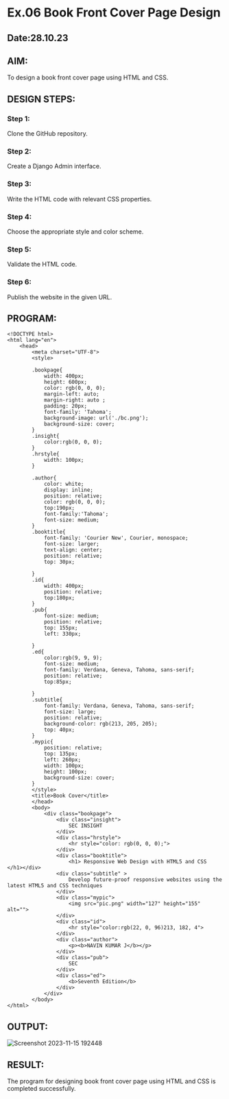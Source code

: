 # Ex.06 Book Front Cover Page Design
## Date:28.10.23

## AIM:
To design a book front cover page using HTML and CSS.

## DESIGN STEPS:

### Step 1:
Clone the GitHub repository.

### Step 2:
Create a Django Admin interface.

### Step 3:
Write the HTML code with relevant CSS properties.

### Step 4:
Choose the appropriate style and color scheme.

### Step 5:
Validate the HTML code.

### Step 6:
Publish the website in the given URL.

## PROGRAM:
```
<!DOCTYPE html>
<html lang="en">
    <head>
        <meta charset="UTF-8">
        <style>

        .bookpage{
            width: 400px;
            height: 600px;
            color: rgb(0, 0, 0);
            margin-left: auto;
            margin-right: auto ;
            padding: 20px;
            font-family: 'Tahoma';
            background-image: url('./bc.png');
            background-size: cover;
        }
        .insight{
            color:rgb(0, 0, 0);
        }
        .hrstyle{
            width: 100px;
        }

        .author{
            color: white;
            display: inline;
            position: relative;
            color: rgb(0, 0, 0);
            top:190px;
            font-family:'Tahoma';
            font-size: medium;
        }
        .booktitle{
            font-family: 'Courier New', Courier, monospace;
            font-size: larger;
            text-align: center;
            position: relative;
            top: 30px;

        }
        .id{
            width: 400px;
            position: relative;
            top:180px;
        }
        .pub{
            font-size: medium;
            position: relative;
            top: 155px;
            left: 330px;

        }
        .ed{
            color:rgb(9, 9, 9);
            font-size: medium;
            font-family: Verdana, Geneva, Tahoma, sans-serif;
            position: relative;
            top:85px;

        }
        .subtitle{
            font-family: Verdana, Geneva, Tahoma, sans-serif;
            font-size: large;
            position: relative;
            background-color: rgb(213, 205, 205);
            top: 40px;
        }
        .mypic{
            position: relative;
            top: 135px;
            left: 260px;
            width: 100px;
            height: 100px;
            background-size: cover;
        }
        </style>
        <title>Book Cover</title>
        </head>
        <body>
            <div class="bookpage">
                <div class="insight">
                    SEC INSIGHT
                </div>
                <div class="hrstyle">
                    <hr style="color: rgb(0, 0, 0);">
                </div>
                <div class="booktitle">
                    <h1> Responsive Web Design with HTML5 and CSS </h1></div>
                <div class="subtitle" >
                    Develop future-proof responsive websites using the latest HTML5 and CSS techniques
                </div>
                <div class="mypic">
                    <img src="pic.png" width="127" height="155" alt="">
                </div>
                <div class="id">
                    <hr style="color:rgb(22, 0, 96)213, 182, 4">
                </div>
                <div class="author">
                    <p><b>NAVIN KUMAR J</b></p>
                </div>
                <div class="pub">
                    SEC
                </div>
                <div class="ed">
                    <b>Seventh Edition</b>
                </div>
            </div> 
        </body> 
</html>
```

## OUTPUT:

![Screenshot 2023-11-15 192448](https://github.com/swetha1510/cover/assets/120623583/c3ad3670-41ba-430e-9589-83c96b112a11)

## RESULT:
The program for designing book front cover page using HTML and CSS is completed successfully.
